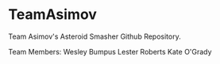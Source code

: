 # TeamAsimov
Team Asimov's Asteroid Smasher Github Repository.

Team Members:
Wesley Bumpus
Lester Roberts
Kate O'Grady
